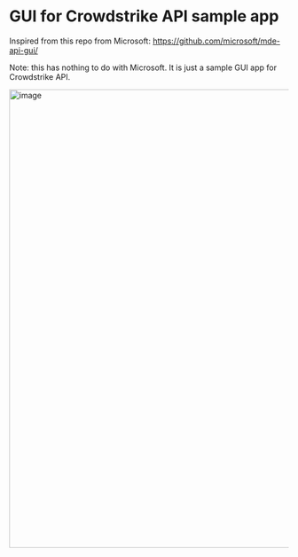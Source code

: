 # GUI for Crowdstrike API sample app

Inspired from this repo from Microsoft: https://github.com/microsoft/mde-api-gui/

Note: this has nothing to do with Microsoft. It is just a sample GUI app for Crowdstrike API.

<img width="944" height="827" alt="image" src="https://github.com/user-attachments/assets/ea114b1f-e4dd-4619-807a-479a91ac03b3" />

